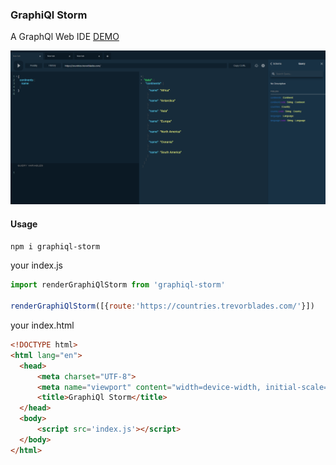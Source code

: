 ### GraphiQl Storm

A GraphQl Web IDE [DEMO](https://gherciu.github.io/graphiql-storm/)

![GraphiQl Storm](/src/demo.png)

#### Usage
```bash
npm i graphiql-storm
```
your index.js
```js
import renderGraphiQlStorm from 'graphiql-storm'

renderGraphiQlStorm([{route:'https://countries.trevorblades.com/'}])
```
your index.html 
```html
<!DOCTYPE html>
<html lang="en">
  <head>
      <meta charset="UTF-8">
      <meta name="viewport" content="width=device-width, initial-scale=1.0">
      <title>GraphiQl Storm</title>
  </head>
  <body>
      <script src='index.js'></script>
  </body>
</html>
```

